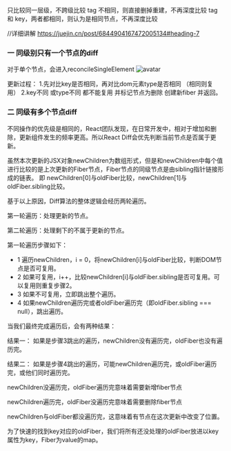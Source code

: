 只比较同一层级，不跨级比较
tag 不相同，则直接删掉重建，不再深度比较
tag 和 key，两者都相同，则认为是相同节点，不再深度比较

//详细讲解
https://juejin.cn/post/6844904167472005134#heading-7
### 一 同级别只有一个节点的diff
对于单个节点，会进入reconcileSingleElement
![avatar](https://user-gold-cdn.xitu.io/2020/5/24/172466e506e9f3b0?imageView2/0/w/1280/h/960/format/webp/ignore-error/1)

更新过程：
1.先对比key是否相同，再对比dom元素type是否相同 （相同则复用）
2.key不同 或type不同 都不能复用 并标记节点为删除  创建新fiber 并返回。

### 二 同级有多个节点diff

不同操作的优先级是相同的，React团队发现，在日常开发中，相对于增加和删除，更新组件发生的频率更高。所以React Diff会优先判断当前节点是否属于更新。

虽然本次更新的JSX对象newChildren为数组形式，但是和newChildren中每个值进行比较的是上次更新的Fiber节点，Fiber节点的同级节点是由sibling指针链接形成的链表。
即 newChildren[0]与oldFiber比较，newChildren[1]与oldFiber.sibling比较。

基于以上原因，Diff算法的整体逻辑会经历两轮遍历。

第一轮遍历：处理更新的节点。

第二轮遍历：处理剩下的不属于更新的节点。


第一轮遍历步骤如下：

* 1 遍历newChildren，i = 0，将newChildren[i]与oldFiber比较，判断DOM节点是否可复用。
* 2 如果可复用，i++，比较newChildren[i]与oldFiber.sibling是否可复用。可以复用则重复步骤2。
* 3 如果不可复用，立即跳出整个遍历。
* 4 如果newChildren遍历完或者oldFiber遍历完（即oldFiber.sibling === null），跳出遍历。

当我们最终完成遍历后，会有两种结果：

结果一： 如果是步骤3跳出的遍历，newChildren没有遍历完，oldFiber也没有遍历完。

结果二： 如果是步骤4跳出的遍历，可能newChildren遍历完，或oldFiber遍历完，或他们同时遍历完。

newChildren没遍历完，oldFiber遍历完意味着需要新增fiber节点

newChildren遍历完，oldFiber没遍历完意味着需要删除fiber节点


newChildren与oldFiber都没遍历完，这意味着有节点在这次更新中改变了位置。

为了快速的找到key对应的oldFiber，我们将所有还没处理的oldFiber放进以key属性为key，Fiber为value的map。